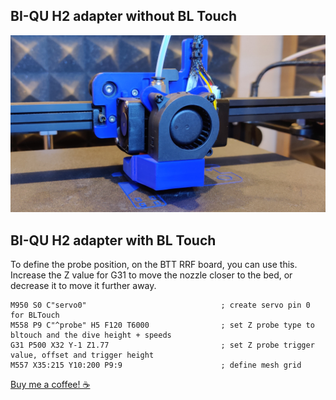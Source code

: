 ## BI-QU H2 adapter without BL Touch

![Without BL Touch](https://raw.githubusercontent.com/Th3M1k3y/Ender-5/main/BIQU-H2/ender5_biku_h2.png)

## BI-QU H2 adapter with BL Touch

To define the probe position, on the BTT RRF board, you can use this. Increase the Z value for G31 to move the nozzle closer to the bed, or decrease it to move it further away.
```
M950 S0 C"servo0"                              ; create servo pin 0 for BLTouch
M558 P9 C"^probe" H5 F120 T6000                ; set Z probe type to bltouch and the dive height + speeds
G31 P500 X32 Y-1 Z1.77                         ; set Z probe trigger value, offset and trigger height
M557 X35:215 Y10:200 P9:9                      ; define mesh grid
```

[Buy me a coffee! ☕](https://www.buymeacoffee.com/mikeydk)
